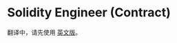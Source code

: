 # Solidity Engineer (Contract)

翻译中，请先使用 [英文版](https://docs.pancakeswap.finance/team/become-a-chef/solidity-engineer-contract)。
